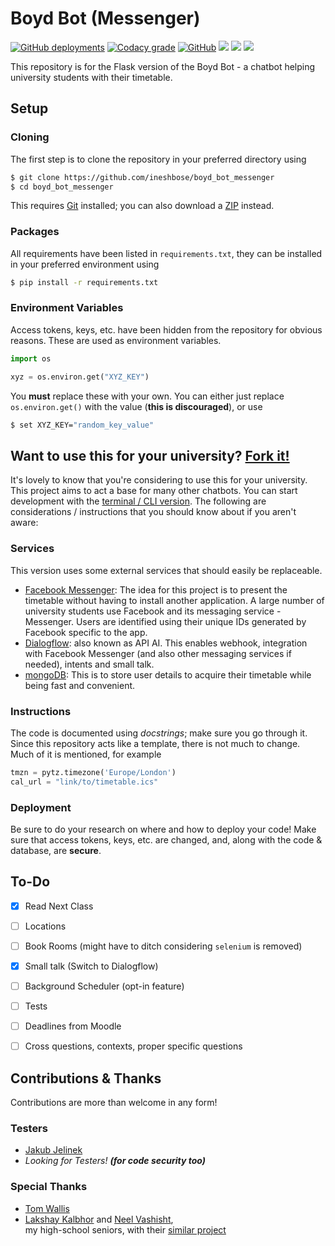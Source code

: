 # Boyd Bot (Messenger)
[![GitHub deployments](https://img.shields.io/github/deployments/ineshbose/boyd_bot_messenger/boydbot?style=flat-square)](https://github.com/ineshbose/boyd_bot_messenger/deployments)
[![Codacy grade](https://img.shields.io/codacy/grade/a0e3d46567f54d5790b43445759eb749?style=flat-square)](https://app.codacy.com/manual/ineshbose/boyd_bot_messenger)
[![GitHub](https://img.shields.io/github/license/ineshbose/boyd_bot_messenger?style=flat-square)](LICENSE)
<a href="https://www.facebook.com/uofgbot"><img src="https://img.shields.io/badge/Facebook--informational?style=flat-square&logo=facebook" /></a>
<a href="https://m.me/uofgbot"><img src="https://img.shields.io/badge/Messenger--informational?style=flat-square&logo=messenger" /></a>
<a href="https://www.behance.net/gallery/93421281/Glasgow-University-Timetable-Bot"><img src="https://img.shields.io/badge/Behance--informational?style=flat-square&logo=behance" /></a>

This repository is for the Flask version of the Boyd Bot - a chatbot helping university students with their timetable. <br />


## Setup

### Cloning
The first step is to clone the repository in your preferred directory using
```sh
$ git clone https://github.com/ineshbose/boyd_bot_messenger
$ cd boyd_bot_messenger
```
This requires [Git](https://git-scm.com/) installed; you can also download a [ZIP](https://github.com/ineshbose/boyd_bot_messenger/archive/master.zip) instead.

### Packages
All requirements have been listed in `requirements.txt`, they can be installed in your preferred environment using
```sh
$ pip install -r requirements.txt
```

### Environment Variables
Access tokens, keys, etc. have been hidden from the repository for obvious reasons. These are used as environment variables.
```python
import os

xyz = os.environ.get("XYZ_KEY")
```
You **must** replace these with your own. You can either just replace `os.environ.get()` with the value (**this is discouraged**), or use
```sh
$ set XYZ_KEY="random_key_value"
```


## Want to use this for your university? [Fork it!](https://github.com/ineshbose/boyd_bot_messenger/fork)
It's lovely to know that you're considering to use this for your university. This project aims to act a base for many other chatbots. You can start development with the [terminal / CLI version](https://github.com/ineshbose/boyd_bot_terminal). The following are considerations / instructions that you should know about if you aren't aware:

### Services
This version uses some external services that should easily be replaceable.
* [Facebook Messenger](https://www.facebook.com/messenger): The idea for this project is to present the timetable without having to install another application. A large number of university students use Facebook and its messaging service - Messenger. Users are identified using their unique IDs generated by Facebook specific to the app.
* [Dialogflow](https://dialogflow.com/): also known as API AI. This enables webhook, integration with Facebook Messenger (and also other messaging services if needed), intents and small talk.
* [mongoDB](https://www.mongodb.com/): This is to store user details to acquire their timetable while being fast and convenient.

### Instructions
The code is documented using _docstrings_; make sure you go through it. Since this repository acts like a template, there is not much to change. Much of it is mentioned, for example
```python
tmzn = pytz.timezone('Europe/London')
cal_url = "link/to/timetable.ics"
```

### Deployment
Be sure to do your research on where and how to deploy your code! Make sure that access tokens, keys, etc. are changed, and, along with the code & database, are **secure**.


## To-Do
- [x] Read Next Class
- [ ] Locations
- [ ] Book Rooms (might have to ditch considering `selenium` is removed)
- [x] Small talk (Switch to Dialogflow)
- [ ] Background Scheduler (opt-in feature)
- [ ] Tests
- [ ] Deadlines from Moodle
- [ ] Cross questions, contexts, proper specific questions


## Contributions & Thanks
Contributions are more than welcome in any form! <br />

### Testers
* [Jakub Jelinek](https://github.com/kubajj)
* _Looking for Testers! **(for code security too)**_

### Special Thanks
* [Tom Wallis](https://github.com/probablytom)
* [Lakshay Kalbhor](https://github.com/kalbhor) and [Neel Vashisht](https://github.com/NeelVashisht),<br /> my high-school seniors, with their [similar project](https://github.com/kalbhor/MIT-Hodor)